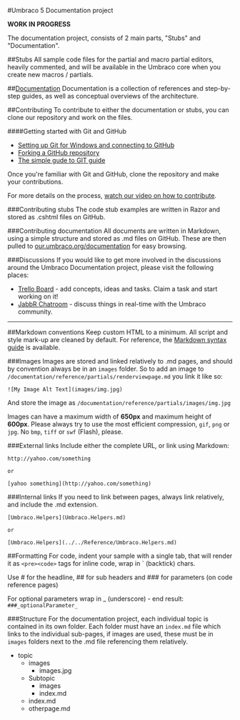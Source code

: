 #Umbraco 5 Documentation project

**WORK IN PROGRESS**

The documentation project, consists of 2 main parts, "Stubs" and "Documentation". 

##Stubs
All sample code files for the partial and macro partial editors, heavily commented, and will be available in the
Umbraco core when you create new macros / partials. 

##[Documentation](documentation/index.md)
Documentation is a collection of references and step-by-step guides, as well as conceptual overviews of the architecture.

##Contributing
To contribute to either the documentation or stubs, you can clone our repository and work on the files.

####Getting started with Git and GitHub
 * [Setting up Git for Windows and connecting to GitHub](http://help.github.com/win-set-up-git/)
 * [Forking a GitHub repository](http://help.github.com/fork-a-repo/)
 * [The simple gude to GIT guide](http://rogerdudler.github.com/git-guide/)

Once you're familiar with Git and GitHub, clone the repository and make your contributions.

For more details on the process, [watch our video on how to contribute](http://www.screenr.com/vb78).

###Contributing stubs
The code stub examples are written in Razor and stored as .cshtml files on GitHub.

###Contributing documentation
All documents are written in Markdown, using a simple structure and stored as .md files on GitHub.
These are then pulled to [our.umbraco.org/documentation](http://our.umbraco.org/documentation) for easy browsing. 

###Discussions
If you would like to get more involved in the discussions around the Umbraco Documentation project, please visit the following places:

* [Trello Board](https://trello.com/board/umbraco-v5-documentation-project/4f4f4d98dcf3dbda4b226e6f) - add concepts, ideas and tasks. Claim a task and start working on it!
* [JabbR Chatroom](http://jabbr.net/#/rooms/umbraco) - discuss things in real-time with the Umbraco community.

***

##Markdown conventions
Keep custom HTML to a minimum. All script and style mark-up are cleaned by default.
For reference, the [Markdown syntax guide](http://daringfireball.net/projects/markdown/syntax) is available.

###Images
Images are stored and linked relatively to .md pages, and should by convention always be in an
`images` folder. So to add an image to `/documentation/reference/partials/renderviewpage.md` you link it like so:

	![My Image Alt Text](images/img.jpg)

And store the image as `/documentation/reference/partials/images/img.jpg`

Images can have a maximum width of **650px** and maximum height of **600px**. Please always try to use 
the most efficient compression, `gif`, `png` or `jpg`. No `bmp`, `tiff` or `swf` (Flash), please.

###External links
Include either the complete URL, or link using Markdown:
	
	http://yahoo.com/something

	or

	[yahoo something](http://yahoo.com/something)


###Internal links
If you need to link between pages, always link relatively, and include the .md extension.

	[Umbraco.Helpers](Umbraco.Helpers.md)

	or

	[Umbraco.Helpers](../../Reference/Umbraco.Helpers.md)

##Formatting
For code, indent your sample with a single tab, that will render it as `<pre><code>` tags for inline code, wrap in ` (backtick) chars.

Use # for the headline, ## for sub headers and ### for parameters (on code reference pages)

For optional parameters wrap in _ (underscore) - end result: `###_optionalParameter_` 


###Structure
For the documentation project, each individual topic is contained in its own folder.
Each folder must have an `index.md` file which links to the individual sub-pages, if images
are used, these must be in `images` folders next to the .md file referencing them relatively.

* topic
	* images
		* images.jpg
	* Subtopic
		* images
		* index.md
	* index.md
	* otherpage.md

	